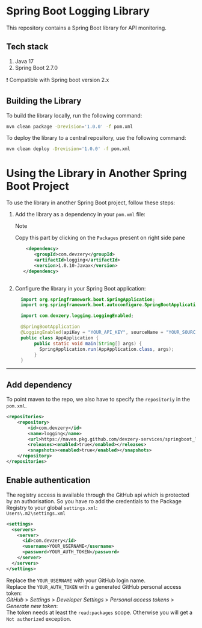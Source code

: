# Spring Boot Logging Library

This repository contains a Spring Boot library for API monitoring.

## Tech stack

1. Java 17
2. Spring Boot 2.7.0

❗ Compatible with Spring boot version 2.x

## Building the Library

To build the library locally, run the following command:

```bash
mvn clean package -Drevision='1.0.0' -f pom.xml
```

To deploy the library to a central repository, use the following command:

```bash
mvn clean deploy -Drevision='1.0.0' -f pom.xml
```

# Using the Library in Another Spring Boot Project

  To use the library in another Spring Boot project, follow these steps:

  1. Add the library as a dependency in your `pom.xml` file:
     > [!NOTE]
     > Copy this part by clicking on the `Packages` present on right side pane 

     ```xml
         <dependency>
            <groupId>com.devzery</groupId>
            <artifactId>logging</artifactId>
            <version>1.0.10-Javax</version>
        </dependency>
    
  3. Configure the library in your Spring Boot application:

     ```java
       import org.springframework.boot.SpringApplication;
       import org.springframework.boot.autoconfigure.SpringBootApplication;

       import com.devzery.logging.LoggingEnabled;

       @SpringBootApplication
       @LoggingEnabled(apiKey = "YOUR_API_KEY", sourceName = "YOUR_SOURCE_URL")
       public class AppApplication {
	        public static void main(String[] args) {
		      SpringApplication.run(AppApplication.class, args);
	        }
       }
---------------------------------------------------------------------------------------
## Add dependency
To point maven to the repo, we also have to specify the `repositoriy` in the `pom.xml`.
```xml
<repositories>
    <repository>
        <id>com.devzery</id>
        <name>logging</name>
        <url>https://maven.pkg.github.com/devzery-services/springboot_logging</url>
        <releases><enabled>true</enabled></releases>
        <snapshots><enabled>true</enabled></snapshots>
    </repository>
</repositories>
```
## Enable authentication
The registry access is available through the GitHub api which is protected by an authorisation.
So you have ro add the credentials to the Package Registry to your global `settings.xml`:  
`Users\.m2\settings.xml`

``` xml
<settings>
  <servers>
    <server>
      <id>com.devzery</id>
      <username>YOUR_USERNAME</username>
      <password>YOUR_AUTH_TOKEN</password>
    </server>
  </servers>
</settings>
```
Replace the `YOUR_USERNAME` with your GitHub login name.  
Replace the `YOUR_AUTH_TOKEN` with a generated GitHub personal access token:  
_GitHub_ > _Settings_ > _Developer Settings_ > _Personal access tokens_ > _Generate new token_:   
The token needs at least the `read:packages` scope.
Otherwise you will get a `Not authorized` exception.

